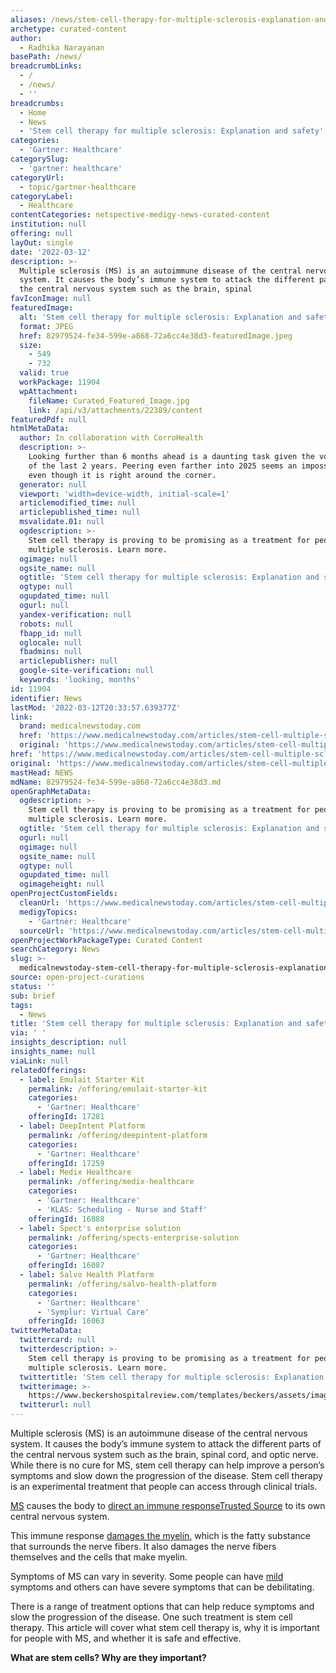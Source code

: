 ```yaml
---
aliases: /news/stem-cell-therapy-for-multiple-sclerosis-explanation-and-safety
archetype: curated-content
author:
  - Radhika Narayanan
basePath: /news/
breadcrumbLinks:
  - /
  - /news/
  - ''
breadcrumbs:
  - Home
  - News
  - 'Stem cell therapy for multiple sclerosis: Explanation and safety'
categories:
  - 'Gartner: Healthcare'
categorySlug:
  - 'gartner: healthcare'
categoryUrl:
  - topic/gartner-healthcare
categoryLabel:
  - Healthcare
contentCategories: netspective-medigy-news-curated-content
institution: null
offering: null
layOut: single
date: '2022-03-12'
description: >-
  Multiple sclerosis (MS) is an autoimmune disease of the central nervous
  system. It causes the body’s immune system to attack the different parts of
  the central nervous system such as the brain, spinal
favIconImage: null
featuredImage:
  alt: 'Stem cell therapy for multiple sclerosis: Explanation and safety'
  format: JPEG
  href: 82979524-fe34-599e-a868-72a6cc4e38d3-featuredImage.jpeg
  size:
    - 549
    - 732
  valid: true
  workPackage: 11904
  wpAttachment:
    fileName: Curated_Featured_Image.jpg
    link: /api/v3/attachments/22389/content
featuredPdf: null
htmlMetaData:
  author: In collaboration with CorroHealth
  description: >-
    Looking further than 6 months ahead is a daunting task given the volatility
    of the last 2 years. Peering even farther into 2025 seems an impossibility
    even though it is right around the corner.
  generator: null
  viewport: 'width=device-width, initial-scale=1'
  articlemodified_time: null
  articlepublished_time: null
  msvalidate.01: null
  ogdescription: >-
    Stem cell therapy is proving to be promising as a treatment for people with
    multiple sclerosis. Learn more.
  ogimage: null
  ogsite_name: null
  ogtitle: 'Stem cell therapy for multiple sclerosis: Explanation and safety'
  ogtype: null
  ogupdated_time: null
  ogurl: null
  yandex-verification: null
  robots: null
  fbapp_id: null
  oglocale: null
  fbadmins: null
  articlepublisher: null
  google-site-verification: null
  keywords: 'looking, months'
id: 11904
identifier: News
lastMod: '2022-03-12T20:33:57.639377Z'
link:
  brand: medicalnewstoday.com
  href: 'https://www.medicalnewstoday.com/articles/stem-cell-multiple-sclerosis'
  original: 'https://www.medicalnewstoday.com/articles/stem-cell-multiple-sclerosis'
href: 'https://www.medicalnewstoday.com/articles/stem-cell-multiple-sclerosis'
original: 'https://www.medicalnewstoday.com/articles/stem-cell-multiple-sclerosis'
mastHead: NEWS
mdName: 82979524-fe34-599e-a868-72a6cc4e38d3.md
openGraphMetaData:
  ogdescription: >-
    Stem cell therapy is proving to be promising as a treatment for people with
    multiple sclerosis. Learn more.
  ogtitle: 'Stem cell therapy for multiple sclerosis: Explanation and safety'
  ogurl: null
  ogimage: null
  ogsite_name: null
  ogtype: null
  ogupdated_time: null
  ogimageheight: null
openProjectCustomFields:
  cleanUrl: 'https://www.medicalnewstoday.com/articles/stem-cell-multiple-sclerosis'
  medigyTopics:
    - 'Gartner: Healthcare'
  sourceUrl: 'https://www.medicalnewstoday.com/articles/stem-cell-multiple-sclerosis'
openProjectWorkPackageType: Curated Content
searchCategory: News
slug: >-
  medicalnewstoday-stem-cell-therapy-for-multiple-sclerosis-explanation-and-safety
source: open-project-curations
status: ''
sub: brief
tags:
  - News
title: 'Stem cell therapy for multiple sclerosis: Explanation and safety'
via: ' '
insights_description: null
insights_name: null
viaLink: null
relatedOfferings:
  - label: Emulait Starter Kit
    permalink: /offering/emulait-starter-kit
    categories:
      - 'Gartner: Healthcare'
    offeringId: 17281
  - label: DeepIntent Platform
    permalink: /offering/deepintent-platform
    categories:
      - 'Gartner: Healthcare'
    offeringId: 17259
  - label: Medix Healthcare
    permalink: /offering/medix-healthcare
    categories:
      - 'Gartner: Healthcare'
      - 'KLAS: Scheduling - Nurse and Staff'
    offeringId: 16888
  - label: Spect's enterprise solution
    permalink: /offering/spects-enterprise-solution
    categories:
      - 'Gartner: Healthcare'
    offeringId: 16087
  - label: Salvo Health Platform
    permalink: /offering/salvo-health-platform
    categories:
      - 'Gartner: Healthcare'
      - 'Symplur: Virtual Care'
    offeringId: 16063
twitterMetaData:
  twittercard: null
  twitterdescription: >-
    Stem cell therapy is proving to be promising as a treatment for people with
    multiple sclerosis. Learn more.
  twittertitle: 'Stem cell therapy for multiple sclerosis: Explanation and safety'
  twitterimage: >-
    https://www.beckershospitalreview.com/templates/beckers/assets/images/bhr-og-image.png
  twitterurl: null
---
```

<p>Multiple sclerosis (MS) is an autoimmune disease of the central nervous system. It causes the body’s immune system to attack the different parts of the central nervous system such as the brain, spinal cord, and optic nerve. While there is no cure for MS, stem cell therapy can help improve a person’s symptoms and slow down the progression of the disease. Stem cell therapy is an experimental treatment that people can access through clinical trials.</p><p><a href="https://www.medicalnewstoday.com/articles/37556">MS</a> causes the body to <a href="https://www.ninds.nih.gov/Disorders/All-Disorders/Multiple-Sclerosis-Information-Page#disorders-r1">direct an immune responseTrusted Source</a> to its own central nervous system.</p><p>This immune response <a href="https://www.nationalmssociety.org/What-is-MS/Definition-of-MS">damages the myelin</a>, which is the fatty substance that surrounds the nerve fibers. It also damages the nerve fibers themselves and the cells that make myelin.</p><p>Symptoms of MS can vary in severity. Some people can have <a href="https://www.nationalmssociety.org/Symptoms-Diagnosis/MS-Symptoms">mild</a> symptoms and others can have severe symptoms that can be debilitating.</p><p>There is a range of treatment options that can help reduce symptoms and slow the progression of the disease. One such treatment is stem cell therapy. This article will cover what stem cell therapy is, why it is important for people with MS, and whether it is safe and effective.</p><p><strong>What are stem cells? Why are they important?</strong></p>